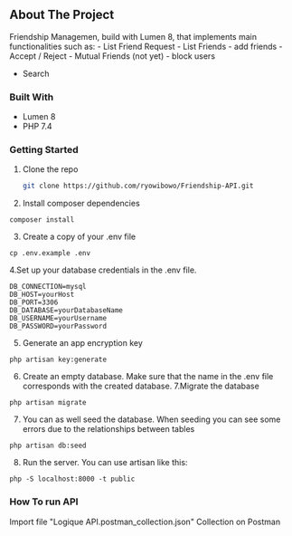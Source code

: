 
<!-- ABOUT THE PROJECT -->
## About The Project
Friendship Managemen, build with Lumen 8, that implements main functionalities such as: 
    - List Friend Request
    - List Friends
    - add friends
    - Accept / Reject
    - Mutual Friends (not yet)
    - block users


- Search
### Built With

- Lumen 8
- PHP 7.4

<!-- GETTING STARTED -->
###  Getting Started


1. Clone the repo
   ```sh
   git clone https://github.com/ryowibowo/Friendship-API.git
   ```
2. Install composer dependencies
```
composer install
```
3. Create a copy of your .env file
```
cp .env.example .env
```
4.Set up your database credentials in the .env file.
```
DB_CONNECTION=mysql
DB_HOST=yourHost
DB_PORT=3306
DB_DATABASE=yourDatabaseName
DB_USERNAME=yourUsername
DB_PASSWORD=yourPassword
```
5. Generate an app encryption key
```
php artisan key:generate
```
6. Create an empty database. Make sure that the name in the .env file corresponds with the created database.
7.Migrate the database
```
php artisan migrate
```

7. You can as well seed the database. When seeding you can see some errors due to the relationships between tables
```
php artisan db:seed
```

8. Run the server. You can use artisan like this:
```
php -S localhost:8000 -t public
```

### How To run API 
Import file "Logique API.postman_collection.json" Collection on Postman
